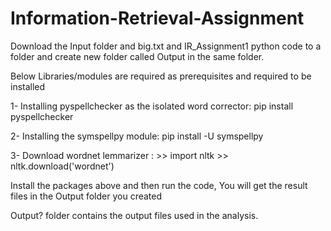 # Information-Retrieval-Assignment

Download the Input folder and big.txt and IR_Assignment1 python code to a folder and create new folder called Output in the same folder.

Below Libraries/modules are required as prerequisites and required to be installed 

1- Installing pyspellchecker as the isolated word corrector:  pip install pyspellchecker

2- Installing the symspellpy module:  pip install -U symspellpy

3- Download wordnet lemmarizer : >> import nltk >> nltk.download('wordnet')


Install the packages above and then run the code, You will get the result files in the Output folder you created

Output? folder contains the output files used in the analysis.  
